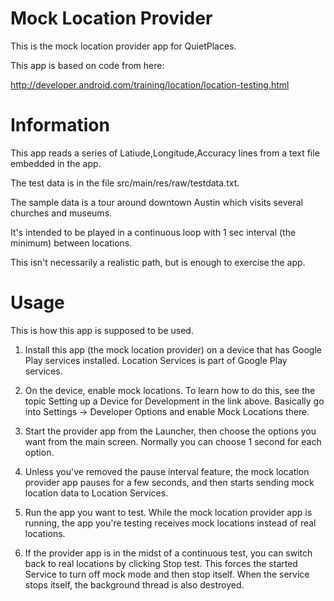 
# Mock Location Provider

This is the mock location provider app for QuietPlaces.

This app is based on code from here:

http://developer.android.com/training/location/location-testing.html

# Information

This app reads a series of Latiude,Longitude,Accuracy lines from a text file embedded in the app.

The test data is in the file src/main/res/raw/testdata.txt.

The sample data is a tour around downtown Austin which visits several churches and museums.

It's intended to be played in a continuous loop with 1 sec interval (the minimum) between locations.

This isn't necessarily a realistic path, but is enough to exercise the app.

# Usage

This is how this app is supposed to be used.

1. Install this app (the mock location provider) on a device that has Google Play services installed.
Location Services is part of Google Play services.

2. On the device, enable mock locations. To learn how to do this, see the topic
Setting up a Device for Development in the link above. Basically go into Settings -> Developer Options
and enable Mock Locations there.

3. Start the provider app from the Launcher, then choose the options you want from the main screen.
Normally you can choose 1 second for each option.

4. Unless you've removed the pause interval feature, the mock location provider app pauses for a few seconds, and
then starts sending mock location data to Location Services.

5. Run the app you want to test. While the mock location provider app is running, the app you're testing receives
mock locations instead of real locations.

6. If the provider app is in the midst of a continuous test, you can switch back to real locations by
clicking Stop test. This forces the started Service to turn off mock mode and then stop itself. When the
service stops itself, the background thread is also destroyed.

